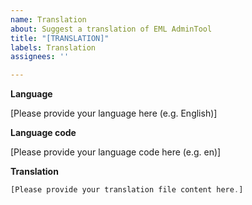 ```yaml
---
name: Translation
about: Suggest a translation of EML AdminTool
title: "[TRANSLATION]"
labels: Translation
assignees: ''

---
```


**Language**

[Please provide your language here (e.g. English)]

**Language code**

[Please provide your language code here (e.g. en)]

**Translation**
```ts
[Please provide your translation file content here.]
```

